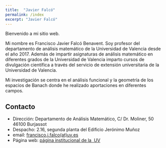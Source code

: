 ```yaml
---
title:  "Javier Falcó"
permalink: /index
excerpt: "Javier Falcó"
---
```


Bienvenido a mi sitio web.

Mi nombre es Francisco Javier Falcó Benavent. Soy profesor del departamento de análisis matemático de la Universidad de Valencia desde el año 2017. Además de impartir asignaturas de análisis matemático en diferentes grados de la Universidad de Valencia imparto cursos de divulgación científica a través del servicio de extensión universitaria de la Universidad de Valencia. 

Mi investigación se centra en el análisis funcional y la geometría de los espacios de Banach donde he realizado aportaciones en diferentes campos.

## Contacto
- Dirección: Departamento de Análisis Matemático, C/ Dr. Moliner, 50 46100 Burjassot
- Despacho: 2.16, segunda planta del Edificio Jerónimo Muñoz
- email: [francisco.j.falco(at)uv.es](mailto:francisco.j.falco@uv.es)
- Página web: [página institucional de la  UV](https://www.uv.es/uvweb/universidad/es/ficha-persona-1285950309813.html?p2=falbe&idA=true)